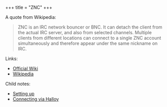 +++
title = "ZNC"
+++

A quote from Wikipedia:

> ZNC is an IRC network bouncer or BNC. It can detach the client from the actual IRC server, and also from selected channels. Multiple clients from different locations can connect to a single ZNC account simultaneously and therefore appear under the same nickname on IRC.

Links:

- [Official Wiki](https://wiki.znc.in/ZNC)
- [Wikipedia](https://en.wikipedia.org/wiki/ZNC)

Child notes:

- [Setting up](@/notes/ZNC/Setting_up.md)
- [Connecting via Halloy](@/notes/ZNC/Connecting_via_Halloy.md)
